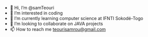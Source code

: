 - 👋 Hi, I’m @samTeouri
- 👀 I’m interested in coding
- 🌱 I’m currently learning computer science at IFNTI Sokodé-Togo
- 💞️ I’m looking to collaborate on JAVA projects
- 📫 How to reach me teourisamrou@gmail.com

<!---
samTeouri/samTeouri is a ✨ special ✨ repository because its `README.md` (this file) appears on your GitHub profile.
You can click the Preview link to take a look at your changes.
--->
